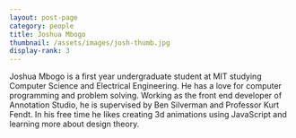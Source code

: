 ```yaml
---
layout: post-page
category: people
title: Joshua Mbogo
thumbnail: /assets/images/josh-thumb.jpg
display-rank: 3
---
```


Joshua Mbogo is a first year undergraduate student at MIT studying Computer Science and Electrical Engineering. He has a love for computer programming and problem solving. Working as the front end developer of Annotation Studio, he is supervised by Ben Silverman and Professor Kurt Fendt. In his free time he likes creating 3d animations using JavaScript and learning more about design theory.